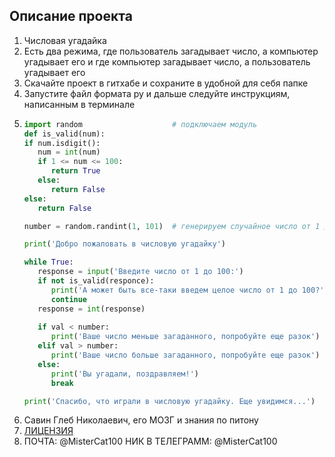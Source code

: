 ## Описание проекта

   1. Числовая угадайка
   2. Есть два режима, где пользователь загадывает число, а компьютер угадывает его и где
   компьютер загадывает число, а пользователь угадывает его
   3. Скачайте проект в гитхабе и сохраните в удобной для себя папке
   4. Запустите файл формата py и дальше следуйте инструкциям, написанным в терминале
   5. ```python
      import random                    # подключаем модуль
      def is_valid(num):
      if num.isdigit():
         num = int(num)
         if 1 <= num <= 100:
            return True
         else:
            return False
      else:
         return False

      number = random.randint(1, 101)  # генерируем случайное число от 1 до 100

      print('Добро пожаловать в числовую угадайку')

      while True:
         response = input('Введите число от 1 до 100:')
         if not is_valid(responce):
            print('А может быть все-таки введем целое число от 1 до 100?')
            continue
         response = int(response)
         
         if val < number:
            print('Ваше число меньше загаданного, попробуйте еще разок')
         elif val > number:
            print('Ваше число больше загаданного, попробуйте еще разок')
         else:
            print('Вы угадали, поздравляем!')
            break
      
      print('Спасибо, что играли в числовую угадайку. Еще увидимся...')
      ```
   6. Савин Глеб Николаевич, его МОЗГ и знания по питону
   7. [ЛИЦЕНЗИЯ](http://oaotemz.ru/netcat_files/11_104.jpg)
   8. ПОЧТА: @MisterCat100
      НИК В ТЕЛЕГРАММ: @MisterCat100
